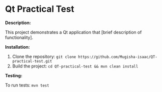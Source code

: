 # Qt Practical Test

**Description:**

This project demonstrates a Qt application that [brief description of functionality].


**Installation:**

1. Clone the repository: `git clone https://github.com/Mugisha-isaac/QT-practical-test.git`
2. Build the project: `cd QT-practical-test && mvn clean install`


**Testing:**

To run tests: `mvn test`
